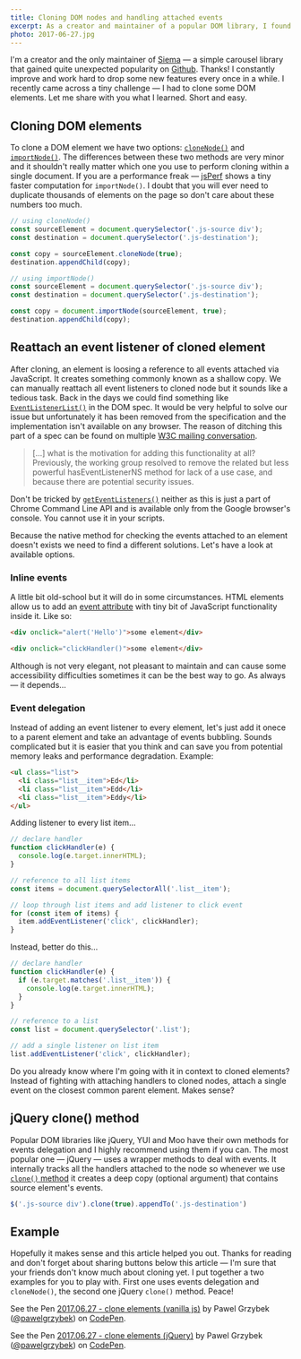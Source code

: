 ```yaml
---
title: Cloning DOM nodes and handling attached events
excerpt: As a creator and maintainer of a popular DOM library, I found myself in a situation when I had to clone an element. Sounds trivially? This is what I learned.
photo: 2017-06-27.jpg
---
```


I'm a creator and the only maintainer of [Siema](https://pawelgrzybek.com/siema/) — a simple carousel library that gained quite unexpected popularity on [Github](https://github.com/pawelgrzybek/siema). Thanks! I constantly improve and work hard to drop some new features every once in a while. I recently came across a tiny challenge — I had to clone some DOM elements. Let me share with you what I learned. Short and easy.

## Cloning DOM elements

To clone a DOM element we have two options: [`cloneNode()`](https://developer.mozilla.org/en/docs/Web/API/Node/cloneNode) and [`importNode()`](https://developer.mozilla.org/en-US/docs/Web/API/Document/importNode). The differences between these two methods are very minor and it shouldn't really matter which one you use to perform cloning within a single document. If you are a performance freak — [jsPerf](https://jsperf.com/innerhtml-vs-importnode/6) shows a tiny faster computation for `importNode()`. I doubt that you will ever need to duplicate thousands of elements on the page so don't care about these numbers too much.

```js
// using cloneNode()
const sourceElement = document.querySelector('.js-source div');
const destination = document.querySelector('.js-destination');

const copy = sourceElement.cloneNode(true);
destination.appendChild(copy);
```

```js
// using importNode()
const sourceElement = document.querySelector('.js-source div');
const destination = document.querySelector('.js-destination');

const copy = document.importNode(sourceElement, true);
destination.appendChild(copy);
```

## Reattach an event listener of cloned element

After cloning, an element is loosing a reference to all events attached via JavaScript. It creates something commonly known as a shallow copy. We can manually reattach all event listeners to cloned node but it sounds like a tedious task. Back in the days we could find something like [`EventListenerList()`](https://www.w3.org/TR/2001/WD-DOM-Level-3-Events-20010823/events.html#Events-EventListenerList) in the DOM spec. It would be very helpful to solve our issue but unfortunately it has been removed from the specification and the implementation isn't available on any browser. The reason of ditching this part of a spec can be found on multiple [W3C mailing conversation](https://stackoverflow.com/a/7814692/2290040).

> [...] what is the motivation for adding this functionality at all? Previously, the working group resolved to remove the related but less powerful hasEventListenerNS method for lack of a use case, and because there are potential security issues.

Don't be tricked by [`getEventListeners()`](https://developers.google.com/web/tools/chrome-devtools/console/command-line-reference#geteventlistenersobject) neither as this is just a part of Chrome Command Line API and is available only from the Google browser's console. You cannot use it in your scripts.

Because the native method for checking the events attached to an element doesn't exists we need to find a different solutions. Let's have a look at available options.

### Inline events

A little bit old-school but it will do in some circumstances. HTML elements allow us to add an [event attribute](https://developer.mozilla.org/en-US/docs/Web/API/GlobalEventHandlers) with tiny bit of JavaScript functionality inside it. Like so:

```html
<div onclick="alert('Hello')">some element</div>
```

```html
<div onclick="clickHandler()">some element</div>
```

Although is not very elegant, not pleasant to maintain and can cause some accessibility difficulties sometimes it can be the best way to go. As always — it depends…

### Event delegation

Instead of adding an event listener to every element, let's just add it onece to a parent element and take an advantage of events bubbling. Sounds complicated but it is easier that you think and can save you from potential memory leaks and performance degradation. Example:

```html
<ul class="list">
  <li class="list__item">Ed</li>
  <li class="list__item">Edd</li>
  <li class="list__item">Eddy</li>
</ul>
```

Adding listener to every list item…

```js
// declare handler
function clickHandler(e) {
  console.log(e.target.innerHTML);
}

// reference to all list items
const items = document.querySelectorAll('.list__item');

// loop through list items and add listener to click event
for (const item of items) {
  item.addEventListener('click', clickHandler);
}
```

Instead, better do this...

```js
// declare handler
function clickHandler(e) {
  if (e.target.matches('.list__item')) {
    console.log(e.target.innerHTML);
  }
}

// reference to a list
const list = document.querySelector('.list');

// add a single listener on list item
list.addEventListener('click', clickHandler);
```

Do you already know where I'm going with it in context to cloned elements? Instead of fighting with attaching handlers to cloned nodes, attach a single event on the closest common parent element. Makes sense?

## jQuery clone() method

Popular DOM libraries like jQuery, YUI and Moo have their own methods for events delegation and I highly recommend using them if you can. The most popular one — jQuery —  uses a wrapper methods to deal with events. It internally tracks all the handlers attached to the node so whenever we use [`clone()` method](https://api.jquery.com/clone/) it creates a deep copy (optional argument) that contains source element's events.

```js
$('.js-source div').clone(true).appendTo('.js-destination')
```

## Example

Hopefully it makes sense and this article helped you out. Thanks for reading and don't forget about sharing buttons below this article — I'm sure that your friends don't know much about cloning yet. I put together a two examples for you to play with. First one uses events delegation and `cloneNode()`, the second one jQuery `clone()` method. Peace!

<p>
<p data-height="320" data-theme-id="14885" data-slug-hash="eRWbJZ" data-default-tab="result" data-user="pawelgrzybek" data-embed-version="2" data-pen-title="2017.06.27 - clone elements (vanilla js)" class="codepen">See the Pen <a href="https://codepen.io/pawelgrzybek/pen/eRWbJZ/">2017.06.27 - clone elements (vanilla js)</a> by Pawel Grzybek (<a href="https://codepen.io/pawelgrzybek">@pawelgrzybek</a>) on <a href="https://codepen.io">CodePen</a>.</p>
<script async src="https://production-assets.codepen.io/assets/embed/ei.js"></script>
</p>

<p>
<p data-height="320" data-theme-id="14885" data-slug-hash="rwGQap" data-default-tab="result" data-user="pawelgrzybek" data-embed-version="2" data-pen-title="2017.06.27 - clone elements (jQuery)" class="codepen">See the Pen <a href="https://codepen.io/pawelgrzybek/pen/rwGQap/">2017.06.27 - clone elements (jQuery)</a> by Pawel Grzybek (<a href="https://codepen.io/pawelgrzybek">@pawelgrzybek</a>) on <a href="https://codepen.io">CodePen</a>.</p>
<script async src="https://production-assets.codepen.io/assets/embed/ei.js"></script>
</p>

